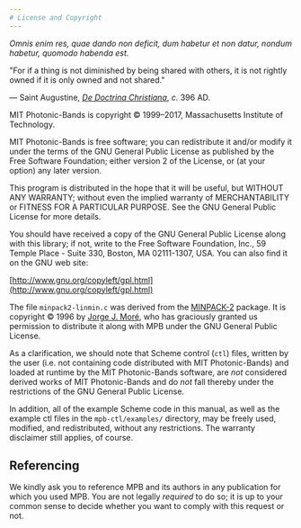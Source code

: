 ```yaml
---
# License and Copyright
---
```


*Omnis enim res, quae dando non deficit, dum habetur et non datur, nondum habetur, quomodo habenda est.*

"For if a thing is not diminished by being shared with others, it is not rightly owned if it is only owned and not shared."

&mdash; Saint Augustine, [*De Doctrina Christiana*](http://www.ccel.org/a/augustine/doctrine/doctrine.html), *c.* 396 AD.

MIT Photonic-Bands is copyright © 1999–2017, Massachusetts Institute of Technology.

MIT Photonic-Bands is free software; you can redistribute it and/or modify it under the terms of the GNU General Public License as published by the Free Software Foundation; either version 2 of the License, or (at your option) any later version.

This program is distributed in the hope that it will be useful, but WITHOUT ANY WARRANTY; without even the implied warranty of MERCHANTABILITY or FITNESS FOR A PARTICULAR PURPOSE. See the GNU General Public License for more details.

You should have received a copy of the GNU General Public License along with this library; if not, write to the Free Software Foundation, Inc., 59 Temple Place - Suite 330, Boston, MA 02111-1307, USA. You can also find it on the GNU web site:


[http://www.gnu.org/copyleft/gpl.html](http://www.gnu.org/copyleft/gpl.html)

The file `minpack2-linmin.c` was derived from the [MINPACK-2](ftp://info.mcs.anl.gov/pub/MINPACK-2/) package. It is copyright © 1996 by [Jorge J. Moré](http://www-unix.mcs.anl.gov/~more/), who has graciously granted us permission to distribute it along with MPB under the GNU General Public License.

As a clarification, we should note that Scheme control (`ctl`) files, written by the user (i.e. not containing code distributed with MIT Photonic-Bands) and loaded at runtime by the MIT Photonic-Bands software, are *not* considered derived works of MIT Photonic-Bands and do *not* fall thereby under the restrictions of the GNU General Public License.

In addition, all of the example Scheme code in this manual, as well as the example ctl files in the `mpb-ctl/examples/` directory, may be freely used, modified, and redistributed, without any restrictions. The warranty disclaimer still applies, of course.

Referencing
-----------

We kindly ask you to reference MPB and its authors in any publication for which you used MPB. You are not legally *required* to do so; it is up to your common sense to decide whether you want to comply with this request or not.
